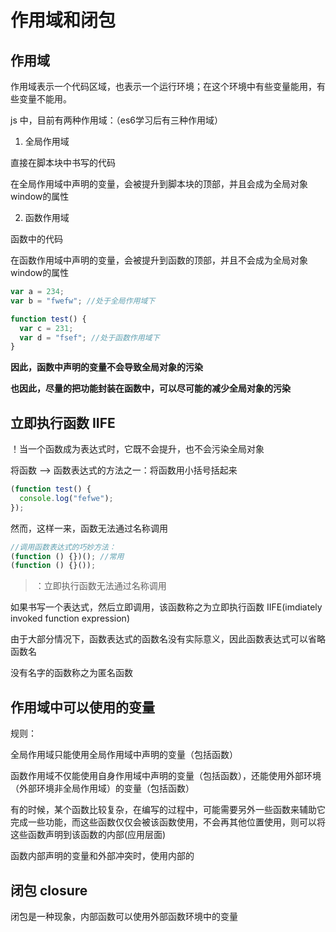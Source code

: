 # 作用域和闭包

## 作用域

作用域表示一个代码区域，也表示一个运行环境；在这个环境中有些变量能用，有些变量不能用。

js 中，目前有两种作用域：（es6学习后有三种作用域）

1. 全局作用域

直接在脚本块中书写的代码

在全局作用域中声明的变量，会被提升到脚本块的顶部，并且会成为全局对象window的属性

2. 函数作用域

函数中的代码

在函数作用域中声明的变量，会被提升到函数的顶部，并且不会成为全局对象window的属性

```js
var a = 234;
var b = "fwefw"; //处于全局作用域下

function test() {
  var c = 231;
  var d = "fsef"; //处于函数作用域下
}
```

**因此，函数中声明的变量不会导致全局对象的污染**

**也因此，尽量的把功能封装在函数中，可以尽可能的减少全局对象的污染**

## 立即执行函数 IIFE

！当一个函数成为表达式时，它既不会提升，也不会污染全局对象

将函数 --> 函数表达式的方法之一：将函数用小括号括起来

```js
(function test() {
  console.log("fefwe");
});
```

然而，这样一来，函数无法通过名称调用

```js
//调用函数表达式的巧妙方法：
(function () {})(); //常用
(function () {}());
```

> ：立即执行函数无法通过名称调用

如果书写一个表达式，然后立即调用，该函数称之为立即执行函数 IIFE(imdiately invoked function expression)

由于大部分情况下，函数表达式的函数名没有实际意义，因此函数表达式可以省略函数名

没有名字的函数称之为匿名函数

## 作用域中可以使用的变量

规则：

全局作用域只能使用全局作用域中声明的变量（包括函数）

函数作用域不仅能使用自身作用域中声明的变量（包括函数），还能使用外部环境（外部环境非全局作用域）的变量（包括函数）

有的时候，某个函数比较复杂，在编写的过程中，可能需要另外一些函数来辅助它完成一些功能，而这些函数仅仅会被该函数使用，不会再其他位置使用，则可以将这些函数声明到该函数的内部(应用层面)

函数内部声明的变量和外部冲突时，使用内部的

## 闭包 closure

闭包是一种现象，内部函数可以使用外部函数环境中的变量
